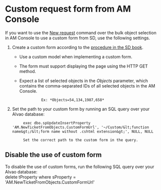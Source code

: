 # Custom request form from AM Console
      
If you want to use the [New request](../../../alvao-service-desk/request-object-links) command over the bulk object selection in AM Console to use a custom form from SD, use the following settings.
     
1. Create a custom form according to the [procedure in the SD book](../../../modules/alvao-sd-custom-apps/custom-form-template).
    - Use a custom model when implementing a custom form.
    - The form must support displaying the page using the HTTP GET method.
    - Expect a list of selected objects in the *Objects* parameter, which contains the comma-separated IDs of all selected objects in the AM Console.  

                    Ex: *Objects=54,134,1987,658*
2. Set the path to your custom form by running an SQL query over your Alvao database:  

            exec dbo.spUpdateInsertProperty 'AM.NewTicketFromObjects.CustomFormUrl', '~/Custom/&lt;function name&gt;/&lt;form name without .cshtml extension&gt;', NULL, NULL  

            Set the correct path to the custom form in the query.

## Disable the use of custom form
     
To disable the use of custom forms, run the following SQL query over your Alvao database:  
         delete tProperty where sProperty = 'AM.NewTicketFromObjects.CustomFormUrl'

